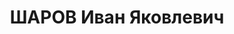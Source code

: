---
title: ШАРОВ Иван Яковлевич
description: '1888 г.р., место рождения: РСФСР, Челябинская обл., п. Верхний Уфалей,
  русский, прож.: Узбекская ССР, г. Ташкент, работал: Всесоюзное кооперативное объединение
  художников, мастерские, мастер-художник.

  Арестован 17 октября 1936 г., осужден 1 апреля 1937 г. Мера наказания: 10 лет тюремного
  заключения.'
---